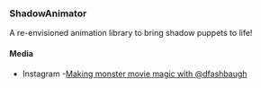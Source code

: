 ### ShadowAnimator
A re-envisioned animation library to bring shadow puppets to life!

#### Media
* Instagram -[Making monster movie magic with @dfashbaugh]("https://www.instagram.com/p/BLaeoBNgJmP/")
